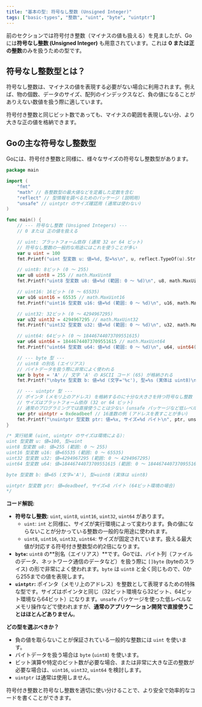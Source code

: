 ```yaml
---
title: "基本の型: 符号なし整数 (Unsigned Integer)"
tags: ["basic-types", "整数", "uint", "byte", "uintptr"]
---
```


前のセクションでは符号付き整数（マイナスの値も扱える）を見ましたが、Goには**符号なし整数 (Unsigned Integer)** も用意されています。これは **0 または正の整数**のみを扱うための型です。

## 符号なし整数型とは？

符号なし整数は、マイナスの値を表現する必要がない場合に利用されます。例えば、物の個数、データのサイズ、配列のインデックスなど、負の値になることがありえない数値を扱う際に適しています。

符号付き整数と同じビット数であっても、マイナスの範囲を表現しない分、より大きな正の値を格納できます。

## Goの主な符号なし整数型

Goには、符号付き整数と同様に、様々なサイズの符号なし整数型があります。

```go title="主な符号なし整数型の宣言例"
package main

import (
	"fmt"
	"math" // 各整数型の最大値などを定義した定数を含む
	"reflect" // 型情報を調べるためのパッケージ (説明用)
	"unsafe" // uintptr のサイズ確認用 (通常は使わない)
)

func main() {
	// --- 符号なし整数 (Unsigned Integers) ---
	// 0 または 正の値を扱える

	// uint: プラットフォーム依存 (通常 32 or 64 ビット)
	// 符号なし整数の一般的な用途にはこれを使うことが多い
	var u uint = 100
	fmt.Printf("uint 型変数 u: 値=%d, 型=%s\n", u, reflect.TypeOf(u).String())

	// uint8: 8ビット (0 〜 255)
	var u8 uint8 = 255 // math.MaxUint8
	fmt.Printf("uint8 型変数 u8: 値=%d (範囲: 0 〜 %d)\n", u8, math.MaxUint8)

	// uint16: 16ビット (0 〜 65535)
	var u16 uint16 = 65535 // math.MaxUint16
	fmt.Printf("uint16 型変数 u16: 値=%d (範囲: 0 〜 %d)\n", u16, math.MaxUint16)

	// uint32: 32ビット (0 〜 4294967295)
	var u32 uint32 = 4294967295 // math.MaxUint32
	fmt.Printf("uint32 型変数 u32: 値=%d (範囲: 0 〜 %d)\n", u32, math.MaxUint32)

	// uint64: 64ビット (0 〜 18446744073709551615)
	var u64 uint64 = 18446744073709551615 // math.MaxUint64
	fmt.Printf("uint64 型変数 u64: 値=%d (範囲: 0 〜 %d)\n", u64, uint64(math.MaxUint64)) // MaxUint64 は型なし定数なのでキャスト

	// --- byte 型 ---
	// uint8 の別名 (エイリアス)
	// バイトデータを扱う際に非常によく使われる
	var b byte = 'A' // 文字 'A' の ASCII コード (65) が格納される
	fmt.Printf("\nbyte 型変数 b: 値=%d (文字='%c'), 型=%s (実体は uint8)\n", b, b, reflect.TypeOf(b).String())

	// --- uintptr 型 ---
	// ポインタ (メモリ上のアドレス) を格納するのに十分な大きさを持つ符号なし整数
	// サイズはプラットフォーム依存 (32 or 64 ビット)
	// 通常のプログラミングでは直接使うことは少ない (unsafe パッケージなど低レベルな操作で使われる)
	var ptr uintptr = 0xdeadbeef // 16進数の例 (アドレスを表すことが多い)
	fmt.Printf("\nuintptr 型変数 ptr: 値=%x, サイズ=%d バイト\n", ptr, unsafe.Sizeof(ptr))
}

/* 実行結果 (uint, uintptr のサイズは環境による):
uint 型変数 u: 値=100, 型=uint
uint8 型変数 u8: 値=255 (範囲: 0 〜 255)
uint16 型変数 u16: 値=65535 (範囲: 0 〜 65535)
uint32 型変数 u32: 値=4294967295 (範囲: 0 〜 4294967295)
uint64 型変数 u64: 値=18446744073709551615 (範囲: 0 〜 18446744073709551615)

byte 型変数 b: 値=65 (文字='A'), 型=uint8 (実体は uint8)

uintptr 型変数 ptr: 値=deadbeef, サイズ=8 バイト (64ビット環境の場合)
*/
```

**コード解説:**

*   **符号なし整数:** `uint`, `uint8`, `uint16`, `uint32`, `uint64` があります。
    *   `uint`: `int` と同様に、サイズが実行環境によって変わります。負の値にならないことが分かっている整数の一般的な用途に使われます。
    *   `uint8`, `uint16`, `uint32`, `uint64`: サイズが固定されています。扱える最大値が対応する符号付き整数型の約2倍になります。
*   **`byte`:** `uint8` の**別名（エイリアス）**です。Goでは、バイト列（ファイルのデータ、ネットワーク通信のデータなど）を扱う際に `[]byte` (byteのスライス) の形で非常によく使われます。`byte` は `uint8` と全く同じもので、0から255までの値を表現します。
*   **`uintptr`:** ポインタ（メモリ上のアドレス）を整数として表現するための特殊な型です。サイズはポインタと同じ（32ビット環境なら32ビット、64ビット環境なら64ビット）になります。`unsafe` パッケージを使った低レベルなメモリ操作などで使われますが、**通常のアプリケーション開発で直接使うことはほとんどありません**。

**どの型を選ぶべきか？**

*   負の値を取らないことが保証されている一般的な整数には `uint` を使います。
*   バイトデータを扱う場合は `byte` (`uint8`) を使います。
*   ビット演算や特定のビット数が必要な場合、または非常に大きな正の整数が必要な場合は、`uint16`, `uint32`, `uint64` を検討します。
*   `uintptr` は通常は使用しません。

符号付き整数と符号なし整数を適切に使い分けることで、より安全で効率的なコードを書くことができます。